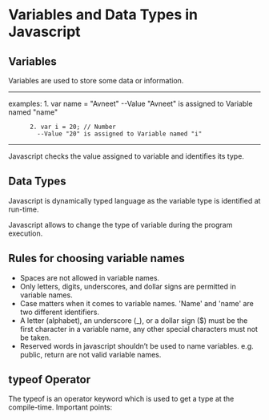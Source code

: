 # __Variables and Data Types in Javascript__

## Variables
Variables are used to store some data or information.

------------------------------------------------
examples: 1. var name = "Avneet" 
            --Value "Avneet" is assigned to Variable named "name"
           
          2. var i = 20; // Number
            --Value "20" is assigned to Variable named "i"
------------------------------------------------

Javascript checks the value assigned to variable and identifies its type.


## Data Types
Javascript is dynamically typed language as the variable type is identified at run-time.

Javascript allows to change the type of variable during the program execution.


## Rules for choosing variable names

- Spaces are not allowed in variable names.
- Only letters, digits, underscores, and dollar signs are permitted in variable names.
- Case matters when it comes to variable names. 'Name' and 'name' are two different identifiers.
- A letter (alphabet), an underscore (_), or a dollar sign ($) must be the first character in a variable name, any other special characters must not be taken.
- Reserved words in javascript shouldn’t be used to name variables. e.g.  public, return are not valid variable names.

## typeof Operator

The typeof is an operator keyword which is used to get a type at the compile-time. 
Important points: 
 



